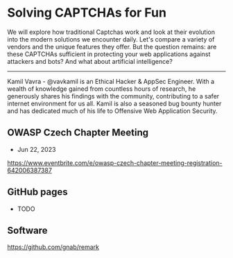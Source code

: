 # Solving CAPTCHAs for Fun

We will explore how traditional Captchas work and look at their evolution into the modern solutions we encounter daily. Let's compare a variety of vendors and the unique features they offer. But the question remains: are these CAPTCHAs sufficient in protecting your web applications against attackers and bots? And what about artificial intelligence?

---

Kamil Vavra - @vavkamil is an Ethical Hacker & AppSec Engineer. With a wealth of knowledge gained from countless hours of research, he generously shares his findings with the community, contributing to a safer internet environment for us all. Kamil is also a seasoned bug bounty hunter and has dedicated much of his life to Offensive Web Application Security.

## OWASP Czech Chapter Meeting

- Jun 22, 2023

https://www.eventbrite.com/e/owasp-czech-chapter-meeting-registration-642006387387

## GitHub pages

- TODO

## Software

https://github.com/gnab/remark
